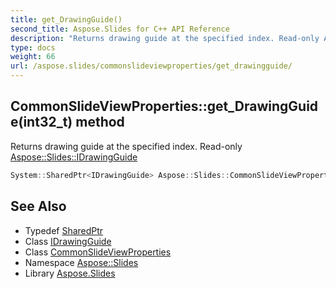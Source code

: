 ```yaml
---
title: get_DrawingGuide()
second_title: Aspose.Slides for C++ API Reference
description: "Returns drawing guide at the specified index. Read-only Aspose::Slides::IDrawingGuide"
type: docs
weight: 66
url: /aspose.slides/commonslideviewproperties/get_drawingguide/
---
```

## CommonSlideViewProperties::get_DrawingGuide(int32_t) method


Returns drawing guide at the specified index. Read-only [Aspose::Slides::IDrawingGuide](../../idrawingguide/)

```cpp
System::SharedPtr<IDrawingGuide> Aspose::Slides::CommonSlideViewProperties::get_DrawingGuide(int32_t index) override
```

## See Also

* Typedef [SharedPtr](../../../system/sharedptr/)
* Class [IDrawingGuide](../../idrawingguide/)
* Class [CommonSlideViewProperties](../)
* Namespace [Aspose::Slides](../../)
* Library [Aspose.Slides](../../../)